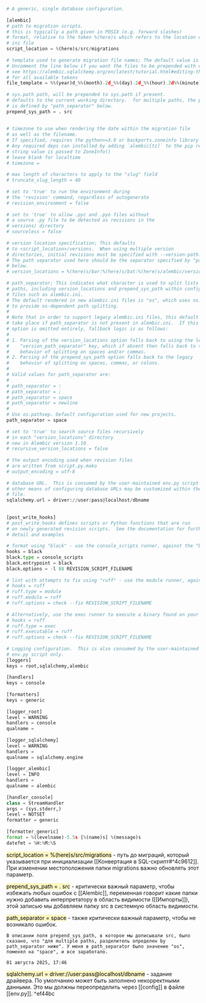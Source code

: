 
```python
# A generic, single database configuration.  
  
[alembic]  
# path to migration scripts.  
# this is typically a path given in POSIX (e.g. forward slashes)  
# format, relative to the token %(here)s which refers to the location of this  
# ini file  
script_location = %(here)s/src/migrations  
  
# template used to generate migration file names; The default value is %%(rev)s_%%(slug)s  
# Uncomment the line below if you want the files to be prepended with date and time  
# see https://alembic.sqlalchemy.org/en/latest/tutorial.html#editing-the-ini-file  
# for all available tokens  
file_template = %%(year)d_%%(month).2d_%%(day).2d_%%(hour).2d%%(minute).2d-%%(rev)s_%%(slug)s  
  
# sys.path path, will be prepended to sys.path if present.  
# defaults to the current working directory.  for multiple paths, the path separator  
# is defined by "path_separator" below.  
prepend_sys_path = . src  
  
  
# timezone to use when rendering the date within the migration file  
# as well as the filename.  
# If specified, requires the python>=3.9 or backports.zoneinfo library and tzdata library.  
# Any required deps can installed by adding `alembic[tz]` to the pip requirements  
# string value is passed to ZoneInfo()  
# leave blank for localtime  
# timezone =  
  
# max length of characters to apply to the "slug" field  
# truncate_slug_length = 40  
  
# set to 'true' to run the environment during  
# the 'revision' command, regardless of autogenerate  
# revision_environment = false  
  
# set to 'true' to allow .pyc and .pyo files without  
# a source .py file to be detected as revisions in the  
# versions/ directory  
# sourceless = false  
  
# version location specification; This defaults  
# to <script_location>/versions.  When using multiple version  
# directories, initial revisions must be specified with --version-path.  
# The path separator used here should be the separator specified by "path_separator"  
# below.  
# version_locations = %(here)s/bar:%(here)s/bat:%(here)s/alembic/versions  
  
# path_separator; This indicates what character is used to split lists of file  
# paths, including version_locations and prepend_sys_path within configparser  
# files such as alembic.ini.  
# The default rendered in new alembic.ini files is "os", which uses os.pathsep  
# to provide os-dependent path splitting.  
#  
# Note that in order to support legacy alembic.ini files, this default does NOT  
# take place if path_separator is not present in alembic.ini.  If this  
# option is omitted entirely, fallback logic is as follows:  
#  
# 1. Parsing of the version_locations option falls back to using the legacy  
#    "version_path_separator" key, which if absent then falls back to the legacy  
#    behavior of splitting on spaces and/or commas.  
# 2. Parsing of the prepend_sys_path option falls back to the legacy  
#    behavior of splitting on spaces, commas, or colons.  
#  
# Valid values for path_separator are:  
#  
# path_separator = :  
# path_separator = ;  
# path_separator = space  
# path_separator = newline  
#  
# Use os.pathsep. Default configuration used for new projects.  
path_separator = space  
  
# set to 'true' to search source files recursively  
# in each "version_locations" directory  
# new in Alembic version 1.10  
# recursive_version_locations = false  
  
# the output encoding used when revision files  
# are written from script.py.mako  
# output_encoding = utf-8  
  
# database URL.  This is consumed by the user-maintained env.py script only.  
# other means of configuring database URLs may be customized within the env.py  
# file.  
sqlalchemy.url = driver://user:pass@localhost/dbname  
  
  
[post_write_hooks]  
# post_write_hooks defines scripts or Python functions that are run  
# on newly generated revision scripts.  See the documentation for further  
# detail and examples  
  
# format using "black" - use the console_scripts runner, against the "black" entrypoint  
hooks = black  
black.type = console_scripts  
black.entrypoint = black  
black.options = -l 88 REVISION_SCRIPT_FILENAME  
  
# lint with attempts to fix using "ruff" - use the module runner, against the "ruff" module  
# hooks = ruff  
# ruff.type = module  
# ruff.module = ruff  
# ruff.options = check --fix REVISION_SCRIPT_FILENAME  
  
# Alternatively, use the exec runner to execute a binary found on your PATH  
# hooks = ruff  
# ruff.type = exec  
# ruff.executable = ruff  
# ruff.options = check --fix REVISION_SCRIPT_FILENAME  
  
# Logging configuration.  This is also consumed by the user-maintained  
# env.py script only.  
[loggers]  
keys = root,sqlalchemy,alembic  
  
[handlers]  
keys = console  
  
[formatters]  
keys = generic  
  
[logger_root]  
level = WARNING  
handlers = console  
qualname =  
  
[logger_sqlalchemy]  
level = WARNING  
handlers =  
qualname = sqlalchemy.engine  
  
[logger_alembic]  
level = INFO  
handlers =  
qualname = alembic  
  
[handler_console]  
class = StreamHandler  
args = (sys.stderr,)  
level = NOTSET  
formatter = generic  
  
[formatter_generic]  
format = %(levelname)-5.5s [%(name)s] %(message)s  
datefmt = %H:%M:%S
```

<mark style="background: #FFF3A3A6;">script_location = %(here)s/src/migrations</mark>  - путь до миграций, который указывается при инициализации [[Конвертация в SQL-скрипт#^4c9612]]. При изменении местоположения папки migrations важно обновлять этот параметр.

<mark style="background: #FFF3A3A6;">prepend_sys_path = . src</mark> - критически важный параметр, чтобы избежать любых ошибок с [[Alembic]], переменная говорит какие папки нужно добавить интерпретатору в область видимости ([[Импорты]]), этой записью мы добавляем папку src в системную область видимости.

<mark style="background: #FFF3A3A6;">path_separator = space</mark> - также критически важный параметр, чтобы не возникало ошибок.
```цитата
В описании поля prepend_sys_path, в которое мы дописывали src, было сказано, что "для multiple paths, разделитель определен by path_separator ниже". У меня в path_separator было значение "os", поменял на "space", и все заработало.

01 августа 2025, 17:46
```

<mark style="background: #FFF3A3A6;">sqlalchemy.url = driver://user:pass@localhost/dbname</mark> - задание драйвера. По умолчанию может быть заполнено некорректными данными. Это мы должны переопределить через [[config]] в файле [[env.py]]. ^ef44bc

